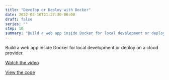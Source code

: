 ```yaml
---
title: "Develop or Deploy with Docker"
date: 2022-03-10T21:27:30-06:00
draft: false
series: ""
step: 10
summary: "Build a web app inside Docker for local development or deploy on a cloud provider."
---
```


Build a web app inside Docker for local development or deploy on a cloud provider.

<a href="https://www.youtube.com/watch?v=3mf6ARBS88c&t&list=PL7fZGRmlHt5ldUTseGiwpG_-IjA7Yv143&index=2&t=327s">Watch the video</a>

<a href="https://github.com/briwagner/learn-buffalo/tree/part-10">View the code</a>